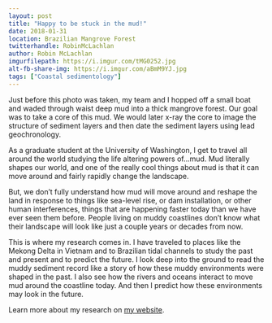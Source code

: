 ```yaml
---
layout: post
title: "Happy to be stuck in the mud!"
date: 2018-01-31
location: Brazilian Mangrove Forest
twitterhandle: RobinMcLachlan
author: Robin McLachlan
imgurfilepath: https://i.imgur.com/tMG0252.jpg
alt-fb-share-img: https://i.imgur.com/aBmM9YJ.jpg
tags: ["Coastal sedimentology"]
---
```

	
Just before this photo was taken, my team and I hopped off a small boat and waded through waist deep mud into a thick mangrove forest. Our goal was to take a core of this mud. We would later x-ray the core to image the structure of sediment layers and then date the sediment layers using lead geochronology. 

As a graduate student at the University of Washington, I get to travel all around the world studying the life altering powers of...mud. Mud literally shapes our world, and one of the really cool things about mud is that it can move around and fairly rapidly change the landscape. 

But, we don’t fully understand how mud will move around and reshape the land in response to things like sea-level rise, or dam installation, or other human interferences, things that are happening faster today than we have ever seen them before. People living on muddy coastlines don’t know what their landscape will look like just a couple years or decades from now.

This is where my research comes in. I have traveled to places like the Mekong Delta in Vietnam and to Brazilian tidal channels to study the past and present and to predict the future. I look deep into the ground to read the muddy sediment record like a story of how these muddy environments were shaped in the past. I also see how the rivers and oceans interact to move mud around the coastline today. And then I predict how these environments may look in the future.

Learn more about my research on [my website](www.RobinMcLachlan.com).